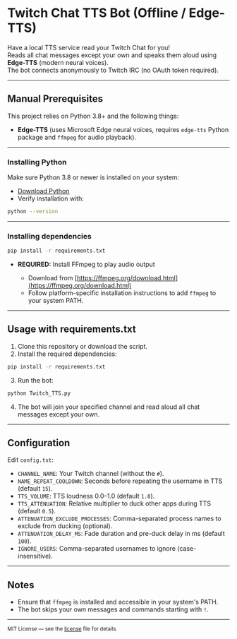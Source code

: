 
# Twitch Chat TTS Bot (Offline / Edge-TTS)

Have a local TTS service read your Twitch Chat for you!  
Reads all chat messages except your own and speaks them aloud using **Edge-TTS** (modern neural voices).  
The bot connects anonymously to Twitch IRC (no OAuth token required).

---

## Manual Prerequisites

This project relies on Python 3.8+ and the following things:

- **Edge-TTS** (uses Microsoft Edge neural voices, requires `edge-tts` Python package and `ffmpeg` for audio playback).
---

### Installing Python

Make sure Python 3.8 or newer is installed on your system:  
- [Download Python](https://www.python.org/downloads/)  
- Verify installation with:

```bash
python --version
```

---

### Installing dependencies

```bash
pip install -r requirements.txt
```

* **REQUIRED:** Install FFmpeg to play audio output

  * Download from [https://ffmpeg.org/download.html](https://ffmpeg.org/download.html)
  * Follow platform-specific installation instructions to add `ffmpeg` to your system PATH.

---

## Usage with requirements.txt

1. Clone this repository or download the script.
2. Install the required dependencies:

```bash
pip install -r requirements.txt
```

3. Run the bot:

```bash
python Twitch_TTS.py
```

4. The bot will join your specified channel and read aloud all chat messages except your own.

---

## Configuration

Edit `config.txt`:

- `CHANNEL_NAME`: Your Twitch channel (without the `#`).
- `NAME_REPEAT_COOLDOWN`: Seconds before repeating the username in TTS (default `15`).
- `TTS_VOLUME`: TTS loudness 0.0–1.0 (default `1.0`).
- `TTS_ATTENUATION`: Relative multiplier to duck other apps during TTS (default `0.5`).
- `ATTENUATION_EXCLUDE_PROCESSES`: Comma-separated process names to exclude from ducking (optional).
- `ATTENUATION_DELAY_MS`: Fade duration and pre-duck delay in ms (default `100`).
- `IGNORE_USERS`: Comma-separated usernames to ignore (case-insensitive).

---

## Notes

* Ensure that `ffmpeg` is installed and accessible in your system's PATH.
* The bot skips your own messages and commands starting with `!`.

---

<small>MIT License — see the [license](LICENSE) file for details.</small>
